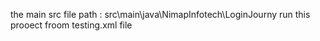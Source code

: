 the main src file path : src\main\java\NimapInfotech\LoginJourny
run this prooect froom testing.xml file 
